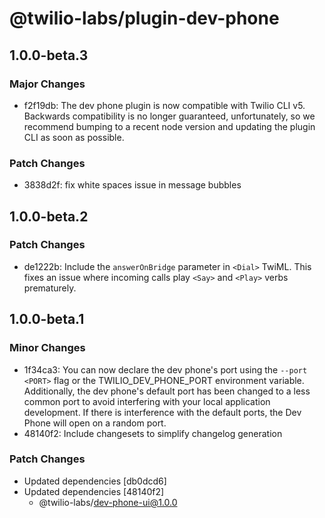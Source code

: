 # @twilio-labs/plugin-dev-phone

## 1.0.0-beta.3

### Major Changes

- f2f19db: The dev phone plugin is now compatible with Twilio CLI v5. Backwards compatibility is no longer guaranteed, unfortunately, so we recommend bumping to a recent node version and updating the plugin CLI as soon as possible.

### Patch Changes
- 3838d2f: fix white spaces issue in message bubbles

## 1.0.0-beta.2

### Patch Changes

- de1222b: Include the `answerOnBridge` parameter in `<Dial>` TwiML. This fixes an issue where incoming calls play `<Say>` and `<Play>` verbs prematurely.

## 1.0.0-beta.1

### Minor Changes

- 1f34ca3: You can now declare the dev phone's port using the `--port <PORT>` flag or the TWILIO_DEV_PHONE_PORT environment variable. Additionally, the dev phone's default port has been changed to a less common port to avoid interfering with your local application development. If there is interference with the default ports, the Dev Phone will open on a random port.
- 48140f2: Include changesets to simplify changelog generation

### Patch Changes

- Updated dependencies [db0dcd6]
- Updated dependencies [48140f2]
  - @twilio-labs/dev-phone-ui@1.0.0
